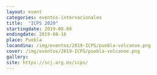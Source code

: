 ```yaml
---
layout: event
categories: eventos-internacionales
title:  "ICPS 2020"
startingdate: 2019-08-09
endingdate: 2019-08-16
place: Puebla
locandina: /img/eventos/2019-ICPS/puebla-volcanoe.png
cover: /img/eventos/2019-ICPS/puebla-volcanoe.png
gallery:
site: https://scj.org.mx/icps/
---
```

